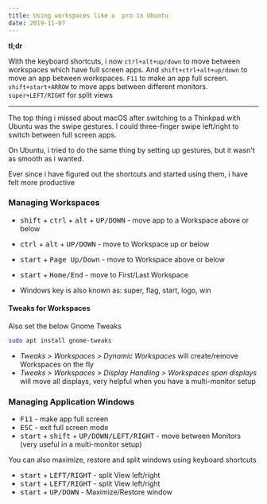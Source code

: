 ```yaml
---
title: Using workspaces like a  pro in Ubuntu
date: 2019-11-07
---
```


**tl;dr**

With the keyboard shortcuts, i now `ctrl+alt+up/down` to move between workspaces which have full screen apps. And `shift+ctrl+alt+up/down` to move an app between workspaces. `F11` to make an app full screen. `shift+start+ARROW` to move apps between different monitors. `super+LEFT/RIGHT` for split views

---

The top thing i missed about macOS after switching to a Thinkpad with Ubuntu was the swipe gestures. I could three-finger swipe left/right to switch between full screen apps. 

On Ubuntu, i tried to do the same thing by setting up gestures, but it wasn't as smooth as i wanted.

Ever since i have figured out the shortcuts and started using them, i have felt more productive

### Managing Workspaces
- <kbd>shift</kbd> + <kbd>ctrl</kbd> + <kbd>alt</kbd> + <kbd>UP/DOWN</kbd> - move app to a Workspace above or below
- <kbd>ctrl</kbd> + <kbd>alt</kbd> + <kbd>UP/DOWN</kbd> - move to Workspace up or below
- <kbd>start</kbd> + <kbd>Page Up/Down</kbd> - move to Workspace above or below
- <kbd>start</kbd> + <kbd>Home/End</kbd> - move to First/Last Workspace

- Windows key is also known as: super, flag, start, logo, win

#### Tweaks for Workspaces
Also set the below Gnome Tweaks

```bash
sudo apt install gnome-tweaks
``` 

- _Tweaks > Workspaces > Dynamic Workspaces_ will create/remove Workspaces on the fly
- _Tweaks > Workspaces > Display Handling > Workspaces span displays_ will move all displays, very helpful when you have a multi-monitor setup

### Managing Application Windows

- <kbd>F11</kbd> - make app full screen
- <kbd>ESC</kbd> - exit full screen mode
- <kbd>start</kbd> + <kbd>shift</kbd> + <kbd>UP/DOWN/LEFT/RIGHT</kbd> - move between Monitors (very useful in a multi-monitor setup)

You can also maximize, restore and split windows using keyboard shortcuts

- <kbd>start</kbd> + <kbd>LEFT/RIGHT</kbd> - split View left/right
- <kbd>start</kbd> + <kbd>LEFT/RIGHT</kbd> - split View left/right
- <kbd>start</kbd> + <kbd>UP/DOWN</kbd> - Maximize/Restore window
